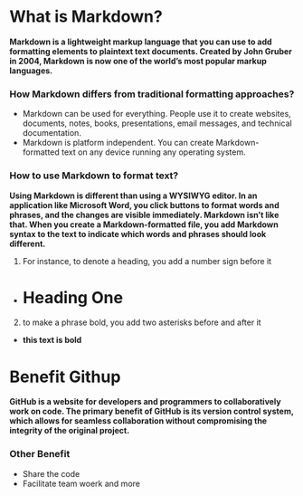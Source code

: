 # What is Markdown?
**Markdown is a lightweight markup language that you can use to add formatting elements to plaintext text documents. Created by John Gruber in 2004, Markdown is now one of the world’s most popular markup languages.**

### How Markdown differs from traditional formatting approaches?
- Markdown can be used for everything. People use it to create websites, documents, notes, books, presentations, email messages, and technical documentation.
- Markdown is platform independent. You can create Markdown-formatted text on any device running any operating system.
### How to use Markdown to format text?
**Using Markdown is different than using a WYSIWYG editor. In an application like Microsoft Word, you click buttons to format words and phrases, and the changes are visible immediately. Markdown isn’t like that. When you create a Markdown-formatted file, you add Markdown syntax to the text to indicate which words and phrases should look different.**
1. For instance, to denote a heading, you add a number sign before it
- # Heading One
2. to make a phrase bold, you add two asterisks before and after it
- **this text is bold**

# Benefit Githup
**GitHub is a website for developers and programmers to collaboratively work on code. The primary benefit of GitHub is its version control system, which allows for seamless collaboration without compromising the integrity of the original project.**
### Other Benefit
- Share the code
- Facilitate team woerk and more
